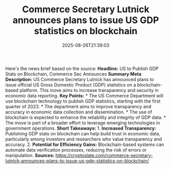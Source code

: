 ﻿---
title: "Commerce Secretary Lutnick announces plans to issue US GDP statistics on blockchain"
date: "2025-08-26T21:39:03"
category: "Markets"
summary: ""
slug: "commerce secretary lutnick announces plans to issue us gdp s"
source_urls:
  - "https://cryptoslate.com/commerce-secretary-lutnick-announces-plans-to-issue-us-gdp-statistics-on-blockchain/"
seo:
  title: "Commerce Secretary Lutnick announces plans to issue US GDP statistics on blockchain | Hash n Hedge"
  description: ""
  keywords: ["news", "markets", "brief"]
---
Here's the news brief based on the source:  **Headline:** US to Publish GDP Stats on Blockchain, Commerce Sec Announces  **Summary Meta Description:** US Commerce Secretary Lutnick has announced plans to issue official US Gross Domestic Product (GDP) statistics on a blockchain-based platform. This move aims to increase transparency and security in economic data reporting.  **Key Points:**  * The US Commerce Department will use blockchain technology to publish GDP statistics, starting with the first quarter of 2023. * The department aims to improve transparency and accuracy in economic data collection and dissemination. * The use of blockchain is expected to enhance the reliability and integrity of GDP data. * The move is part of a broader effort to leverage emerging technologies in government operations.  **Short Takeaways:**  1. **Increased Transparency:** Publishing GDP stats on blockchain can help build trust in economic data, particularly among investors and researchers who value transparency and accuracy. 2. **Potential for Efficiency Gains:** Blockchain-based systems can automate data verification processes, reducing the risk of errors or manipulation.  **Sources:** https://cryptoslate.com/commerce-secretary-lutnick-announces-plans-to-issue-us-gdp-statistics-on-blockchain/ 

